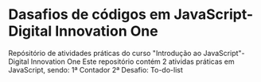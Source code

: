 # Dasafios de códigos em JavaScript-Digital Innovation One
Repósitório de atividades práticas do curso "Introdução ao JavaScript"- Digital Innovation One
Este repositório contém 2 atividas práticas em JavaScript, sendo:
1ª Contador
2ª Desafio: To-do-list
